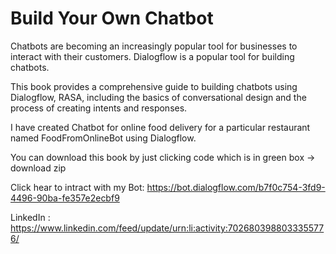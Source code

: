 # Build Your Own Chatbot

Chatbots are becoming an increasingly popular tool for businesses to interact with their customers. Dialogflow is a popular tool for building chatbots.

This book provides a comprehensive guide to building chatbots using Dialogflow, RASA, including the basics of conversational design and the process of creating intents and responses.

I have created Chatbot for online food delivery for a particular restaurant named FoodFromOnlineBot using Dialogflow.

You can download this book by just clicking code which is in green box -> download zip

Click hear to intract with my Bot: https://bot.dialogflow.com/b7f0c754-3fd9-4496-90ba-fe357e2ecbf9

LinkedIn : https://www.linkedin.com/feed/update/urn:li:activity:7026803988033355776/
